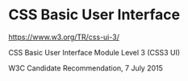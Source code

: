 # CSS Basic User Interface  


https://www.w3.org/TR/css-ui-3/  



CSS Basic User Interface Module Level 3 (CSS3 UI)

W3C Candidate Recommendation, 7 July 2015














